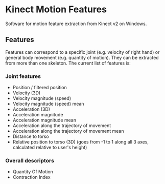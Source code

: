 # Kinect Motion Features

Software for motion feature extraction from Kinect v2 on Windows. 

## Features

Features can correspond to a specific joint (e.g. velocity of right hand) or general body movement
(e.g. quantity of motion). They can be extracted from more than one skeleton. The current list of features is:

### Joint features

* Position / filtered position
* Velocity (3D)
* Velocity magnitude (speed)
* Velocity magnitude (speed) mean
* Acceleration (3D)
* Acceleration magnitude
* Acceleration magnitude mean
* Acceleration along the trajectory of movement
* Acceleration along the trajectory of movement mean
* Distance to torso
* Relative position to torso (3D) (goes from -1 to 1 along all 3 axes, calculated relative to user's height)

### Overall descriptors

* Quantity Of Motion
* Contraction Index
